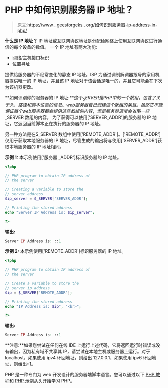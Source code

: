 # PHP 中如何识别服务器 IP 地址？

> 原文:[https://www . geesforgeks . org/如何识别服务器-ip-address-in-php/](https://www.geeksforgeeks.org/how-to-identify-server-ip-address-in-php/)

**什么是 IP 地址？** IP 地址或互联网协议地址是分配给网络上使用互联网协议进行通信的每个设备的数值。
一个 IP 地址有两大功能:

*   网络/主机接口标识
*   位置寻址

提供给服务器的不经常变化的静态 IP 地址。ISP 为通过调制解调器拨号的家用机器提供唯一的 IP 地址，并且该 IP 地址对于该会话是唯一的，并且它可能会在下次为该机器更改。

**如何识别你的服务器的 IP 地址:**这个$_SERVER 是 PHP 中的一个数组，包含了关于头、路径和脚本位置的信息。web 服务器自己创建这个数组的条目。虽然它不能保证每个 web 服务器都会提供这些数组的内容，但是服务器通常会省略一些$_SERVER 数组的内容。
为了获得可以使用['SERVER_ADDR']的服务器的 IP 地址，它返回当前脚本正在执行的服务器的 IP 地址。

另一种方法是在$_SERVER 数组中使用['REMOTE_ADDR']。['REMOTE_ADDR']仅用于获取本地服务器的 IP 地址，尽管生成的输出将与使用['SERVER_ADDR']获取本地服务器的 IP 地址相同。

**示例 1:** 本示例使用['服务器 _ADDR']标识服务器的 IP 地址。

```php
<?php

// PHP program to obtain IP address of
// the server

// Creating a variable to store the
// server address
$ip_server = $_SERVER['SERVER_ADDR'];

// Printing the stored address
echo "Server IP Address is: $ip_server";

?>
```

**输出:**

```php
Server IP Address is: ::1
```

**示例 2:** 本示例使用['REMOTE_ADDR']标识服务器的 IP 地址。

```php
<?php

// PHP program to obtain IP address of
// the server

// Create a variable to store the
// server ip address
$ip = $_SERVER['REMOTE_ADDR'];

// Printing the stored address
echo "IP Address is: $ip", "<br>";

?>
```

**输出:**

```php
Server IP Address is: ::1
```

**注意:**如果您尝试在任何在线 IDE 上运行上述代码，它将返回运行时错误或没有输出，因为私有域不共享其 IP，请尝试在本地主机或服务器上运行。对于 localhost，如果使用 ipv4 环回地址，则给出 127.0.0.1，如果使用 ipv6 环回地址，则给出::1。

PHP 是一种专门为 web 开发设计的服务器端脚本语言。您可以通过以下 [PHP 教程](https://www.geeksforgeeks.org/php-tutorials/)和 [PHP 示例](https://www.geeksforgeeks.org/php-examples/)从头开始学习 PHP。